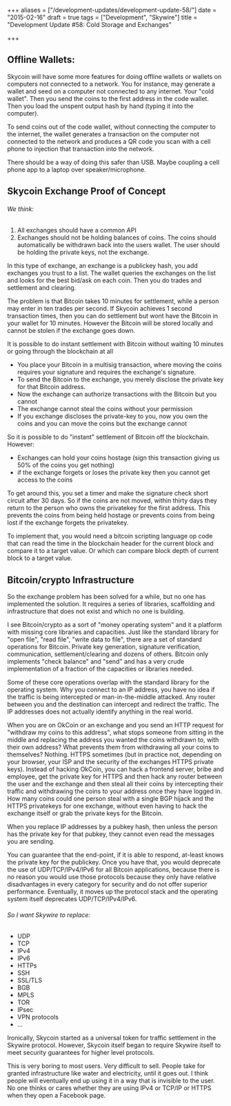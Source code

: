 +++
aliases = ["/development-updates/development-update-58/"]
date = "2015-02-16"
draft = true
tags = ["Development", "Skywire"]
title = "Development Update #58: Cold Storage and Exchanges"

+++
## Offline Wallets:

Skycoin will have some more features for doing offline wallets or wallets on computers not connected to a network. You for instance, may generate a wallet and seed on a computer not connected to any internet. Your "cold wallet". Then you send the coins to the first address in the code wallet. Then you load the unspent output hash by hand (typing it into the computer).

To send coins out of the code wallet, without connecting the computer to the internet,  the wallet generates a transaction on the computer not connected to the network and produces a QR code you scan with a cell phone to injection that transaction into the network.

There should be a way of doing this safer than USB. Maybe coupling a cell phone app to a laptop over speaker/microphone.

## Skycoin Exchange Proof of Concept

###### We think:
1) All exchanges should have a common API
2) Exchanges should not be holding balances of coins. The coins should automatically be withdrawn back into the users wallet. The user should be holding the private keys, not the exchange.

In this type of exchange, an exchange is a publickey hash, you add exchanges you trust to a list. The wallet queries the exchanges on the list and looks for the best bid/ask on each coin. Then you do trades and settlement and clearing.

The problem is that Bitcoin takes 10 minutes for settlement, while a person may enter in ten trades per second. If Skycoin achieves 1 second transaction times, then you can do settlement but wont have the Bitcoin in your wallet for 10 minutes. However the Bitcoin will be stored locally and cannot be stolen if the exchange goes down.

It is possible to do instant settlement with Bitcoin without waiting 10 minutes or going through the blockchain at all
- You place your Bitcoin in a multisig transaction, where moving the coins requires your signature and requires the exchange's signature.
- To send the Bitcoin to the exchange, you merely disclose the private key for that Bitcoin address.
- Now the exchange can authorize transactions with the Bitcoin but you cannot
- The exchange cannot steal the coins without your permission
- If you exchange discloses the private-key to you, now you own the coins and you can move the coins but the exchange cannot

So it is possible to do "instant" settlement of Bitcoin off the blockchain. However:
- Exchanges can hold your coins hostage (sign this transaction giving us 50% of the coins you get nothing)
- if the exchange forgets or loses the private key then you cannot get access to the coins

To get around this, you set a timer and make the signature check short circuit after 30 days. So if the coins are not moved, within thirty days they return to the person who owns the privatekey for the first address. This prevents the coins from being held hostage or prevents coins from being lost if the exchange forgets the privatekey.

To implement that, you would need a bitcoin scripting language op code that can read the time in the blockchain header for the current block and compare it to a target value. Or which can compare block depth of current block to a target value.

## Bitcoin/crypto Infrastructure

So the exchange problem has been solved for a while, but no one has implemented the solution. It requires a series of libraries, scaffolding and infrastructure that does not exist and which no one is building.

I see Bitcoin/crypto as a sort of "money operating system" and it a platform with missing core libraries and capacities. Just like the standard library for "open file", "read file", "write data to file", there are a set of standard operations for Bitcoin. Private key generation, signature verification, communication, settlement/clearing and dozens of others. Bitcoin only implements "check balance" and "send" and has a very crude implementation of a fraction of the capacities or libraries needed.

Some of these core operations overlap with the standard library for the operating system. Why you connect to an IP address, you have no idea if the traffic is being intercepted or man-in-the-middle attacked. Any router between you and the destination can intercept and redirect the traffic. The  IP addresses does not actually identify anything in the real world.

When you are on OkCoin or an exchange and you send an HTTP request for "withdraw my coins to this address", what stops someone from sitting in the middle and replacing the address you wanted the coins withdrawn to, with their own address? What prevents them from withdrawing all your coins to themselves? Nothing. HTTPS sometimes (but in practice not, depending on your browser, your ISP and the security of the exchanges HTTPS private keys). Instead of hacking OkCoin, you can hack a frontend server, bribe and employee, get the private key for HTTPS and then hack any router between the user and the exchange and then steal all their coins by intercepting their traffic and withdrawing the coins to your address once they have logged in. How many coins could one person steal with a single BGP hijack and the HTTPS privatekeys for one exchange, without even having to hack the exchange itself or grab the private keys for the Bitcoin.

When you replace IP addresses by a pubkey hash, then unless the person has the private key for that pubkey, they cannot even read the messages you are sending.

You can guarantee that the end-point, if it is able to respond, at-least knows the private key for the publickey. Once you have that, you would deprecate the use of UDP/TCP/IPv4/IPv6 for all Bitcoin applications, because there is no reason you would use those protocols because they only have relative disadvantages in every category for security and do not offer superior performance. Eventually, it moves up the protocol stack and the operating system itself deprecates UDP/TCP/IPv4/IPv6.

###### So I want Skywire to replace:
- UDP
- TCP
- IPv4
- IPv6
- HTTPs
- SSH
- SSL/TLS
- BGB
- MPLS
- TOR
- IPsec
- VPN protocols
- ...

Ironically, Skycoin started as a universal token for traffic settlement in the Skywire protocol. However, Skycoin itself began to require Skywire itself to meet security guarantees for higher level protocols.

This is very boring to most users. Very difficult to sell. People take for granted infrastructure like water and electricity, until it goes out. I think people will eventually end up using it in a way that is invisible to the user. No one thinks or cares whether they are using IPv4 or TCP/IP or HTTPS  when they open a Facebook page.
